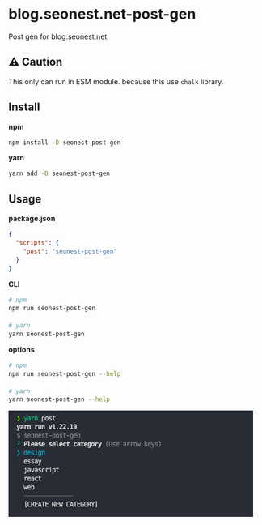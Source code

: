 # blog.seonest.net-post-gen

Post gen for blog.seonest.net

## ⚠️ Caution

This only can run in ESM module. because this use `chalk` library.

## Install

**npm**

```bash
npm install -D seonest-post-gen
```

**yarn**

```bash
yarn add -D seonest-post-gen
```

## Usage

**package.json**

```json
{
  "scripts": {
    "post": "seonest-post-gen"
  }
}
```

**CLI**

```bash
# npm
npm run seonest-post-gen

# yarn
yarn seonest-post-gen
```

**options**

```bash
# npm
npm run seonest-post-gen --help

# yarn
yarn seonest-post-gen --help
```

![seonest-post-gen](./__docs/seonest-post-gen.png)

